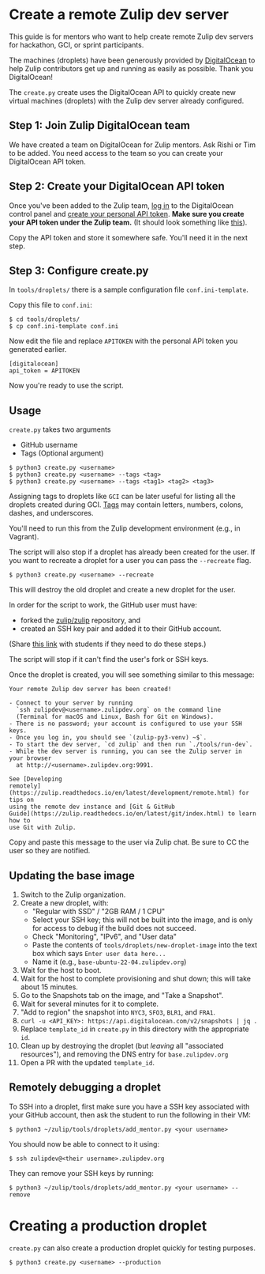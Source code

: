 # Create a remote Zulip dev server

This guide is for mentors who want to help create remote Zulip dev servers
for hackathon, GCI, or sprint participants.

The machines (droplets) have been generously provided by
[DigitalOcean](https://www.digitalocean.com/) to help Zulip contributors
get up and running as easily as possible. Thank you DigitalOcean!

The `create.py` create uses the DigitalOcean API to quickly create new virtual
machines (droplets) with the Zulip dev server already configured.

## Step 1: Join Zulip DigitalOcean team

We have created a team on DigitalOcean for Zulip mentors. Ask Rishi or Tim
to be added. You need access to the team so you can create your DigitalOcean
API token.

## Step 2: Create your DigitalOcean API token

Once you've been added to the Zulip team,
[log in](https://cloud.digitalocean.com/droplets) to the DigitalOcean control
panel and [create your personal API token][do-create-api-token]. **Make sure
you create your API token under the Zulip team.** (It should look something
like [this][image-zulip-team]).

Copy the API token and store it somewhere safe. You'll need it in the next
step.

## Step 3: Configure create.py

In `tools/droplets/` there is a sample configuration file `conf.ini-template`.

Copy this file to `conf.ini`:

```
$ cd tools/droplets/
$ cp conf.ini-template conf.ini
```

Now edit the file and replace `APITOKEN` with the personal API token you
generated earlier.

```
[digitalocean]
api_token = APITOKEN
```

Now you're ready to use the script.

## Usage

`create.py` takes two arguments

- GitHub username
- Tags (Optional argument)

```
$ python3 create.py <username>
$ python3 create.py <username> --tags <tag>
$ python3 create.py <username> --tags <tag1> <tag2> <tag3>
```

Assigning tags to droplets like `GCI` can be later useful for
listing all the droplets created during GCI.
[Tags](https://www.digitalocean.com/community/tutorials/how-to-tag-digitalocean-droplets)
may contain letters, numbers, colons, dashes, and underscores.

You'll need to run this from the Zulip development environment (e.g., in
Vagrant).

The script will also stop if a droplet has already been created for the
user. If you want to recreate a droplet for a user you can pass the
`--recreate` flag.

```
$ python3 create.py <username> --recreate
```

This will destroy the old droplet and create a new droplet for
the user.

In order for the script to work, the GitHub user must have:

- forked the [zulip/zulip][zulip-zulip] repository, and
- created an SSH key pair and added it to their GitHub account.

(Share [this link][how-to-request] with students if they need to do these
steps.)

The script will stop if it can't find the user's fork or SSH keys.

Once the droplet is created, you will see something similar to this message:

```
Your remote Zulip dev server has been created!

- Connect to your server by running
  `ssh zulipdev@<username>.zulipdev.org` on the command line
  (Terminal for macOS and Linux, Bash for Git on Windows).
- There is no password; your account is configured to use your SSH keys.
- Once you log in, you should see `(zulip-py3-venv) ~$`.
- To start the dev server, `cd zulip` and then run `./tools/run-dev`.
- While the dev server is running, you can see the Zulip server in your browser
  at http://<username>.zulipdev.org:9991.

See [Developing
remotely](https://zulip.readthedocs.io/en/latest/development/remote.html) for tips on
using the remote dev instance and [Git & GitHub
Guide](https://zulip.readthedocs.io/en/latest/git/index.html) to learn how to
use Git with Zulip.
```

Copy and paste this message to the user via Zulip chat. Be sure to CC the user
so they are notified.

[do-create-api-token]: https://www.digitalocean.com/community/tutorials/how-to-use-the-digitalocean-api-v2#how-to-generate-a-personal-access-token
[image-zulip-team]: http://cdn.subfictional.com/dropshare/Screen-Shot-2016-11-28-10-53-24-X86JYrrOzu.png
[zulip-zulip]: https://github.com/zulip/zulip
[python-digitalocean]: https://github.com/koalalorenzo/python-digitalocean
[how-to-request]: https://zulip.readthedocs.io/en/latest/development/request-remote.html

## Updating the base image

1. Switch to the Zulip organization.
1. Create a new droplet, with:
   - "Regular with SSD" / "2GB RAM / 1 CPU"
   - Select your SSH key; this will not be built into the image, and
     is only for access to debug if the build does not succeed.
   - Check "Monitoring", "IPv6", and "User data"
   - Paste the contents of `tools/droplets/new-droplet-image` into the
     text box which says `Enter user data here...`
   - Name it (e.g., `base-ubuntu-22-04.zulipdev.org`)
1. Wait for the host to boot.
1. Wait for the host to complete provisioning and shut down; this will take
   about 15 minutes.
1. Go to the Snapshots tab on the image, and "Take a Snapshot".
1. Wait for several minutes for it to complete.
1. "Add to region" the snapshot into `NYC3`, `SFO3`, `BLR1`, and `FRA1`.
1. `curl -u <API_KEY>: https://api.digitalocean.com/v2/snapshots | jq .`
1. Replace `template_id` in `create.py` in this directory with the
   appropriate `id`.
1. Clean up by destroying the droplet (but _leaving_ all "associated
   resources"), and removing the DNS entry for `base.zulipdev.org`
1. Open a PR with the updated `template_id`.

## Remotely debugging a droplet

To SSH into a droplet, first make sure you have a SSH key associated with your
GitHub account, then ask the student to run the following in their
VM:

```
$ python3 ~/zulip/tools/droplets/add_mentor.py <your username>
```

You should now be able to connect to it using:

```
$ ssh zulipdev@<their username>.zulipdev.org
```

They can remove your SSH keys by running:

```
$ python3 ~/zulip/tools/droplets/add_mentor.py <your username> --remove
```

# Creating a production droplet

`create.py` can also create a production droplet quickly for testing purposes.

```
$ python3 create.py <username> --production
```
